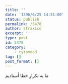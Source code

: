 ```yaml
---
title: ''
date: '1396/6/25 14:51:00'
status: publish
permalink: /5478
author: straxico
excerpt: ''
type: post
id: 5478
category:
    - tytomood
tag: []
post_format: []
---
```

ما به تکرارِ خطا اُستادیم